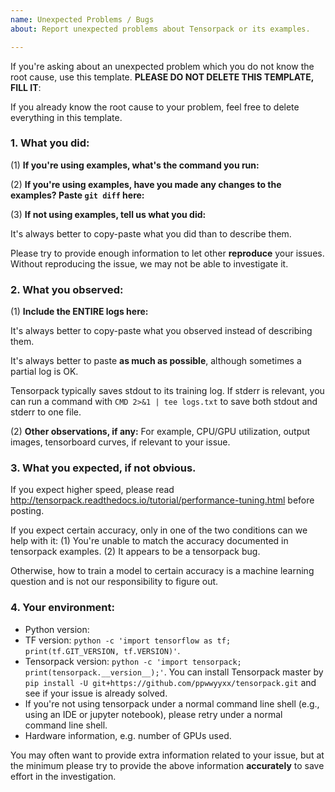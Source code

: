 ```yaml
---
name: Unexpected Problems / Bugs
about: Report unexpected problems about Tensorpack or its examples.

---
```


If you're asking about an unexpected problem which you do not know the root cause,
use this template. __PLEASE DO NOT DELETE THIS TEMPLATE, FILL IT__:

If you already know the root cause to your problem,
feel free to delete everything in this template.

### 1. What you did:

(1) **If you're using examples, what's the command you run:**

(2) **If you're using examples, have you made any changes to the examples? Paste `git diff` here:**

(3) **If not using examples, tell us what you did:**

  It's always better to copy-paste what you did than to describe them.

  Please try to provide enough information to let other __reproduce__ your issues. 
  Without reproducing the issue, we may not be able to investigate it.

### 2. What you observed:

(1) **Include the ENTIRE logs here:**

It's always better to copy-paste what you observed instead of describing them.

It's always better to paste **as much as possible**, although sometimes a partial log is OK.

Tensorpack typically saves stdout to its training log.
If stderr is relevant, you can run a command with `CMD 2>&1 | tee logs.txt`
to save both stdout and stderr to one file.

(2) **Other observations, if any:**
For example, CPU/GPU utilization, output images, tensorboard curves, if relevant to your issue.

### 3. What you expected, if not obvious.

If you expect higher speed, please read
http://tensorpack.readthedocs.io/tutorial/performance-tuning.html 
before posting.

If you expect certain accuracy, only in one of the two conditions can we help with it:
(1) You're unable to match the accuracy documented in tensorpack examples.
(2) It appears to be a tensorpack bug.

Otherwise, how to train a model to certain accuracy is a machine learning question and is
not our responsibility to figure out.

### 4. Your environment:
  + Python version:
  + TF version: `python -c 'import tensorflow as tf; print(tf.GIT_VERSION, tf.VERSION)'`.
  + Tensorpack version: `python -c 'import tensorpack; print(tensorpack.__version__);'`.
      You can install Tensorpack master by `pip install -U git+https://github.com/ppwwyyxx/tensorpack.git`
      and see if your issue is already solved.
  + If you're not using tensorpack under a normal command line shell (e.g.,
    using an IDE or jupyter notebook), please retry under a normal command line shell. 
  + Hardware information, e.g. number of GPUs used.

You may often want to provide extra information related to your issue, but
at the minimum please try to provide the above information __accurately__ to save effort in the investigation.
